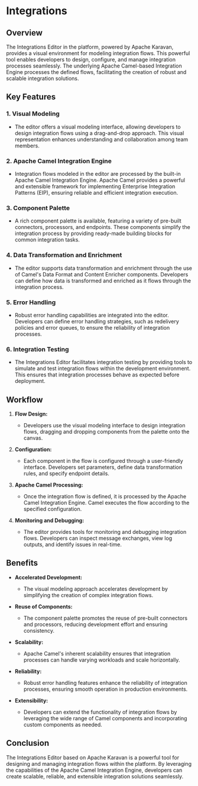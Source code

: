 # Integrations

## Overview

The Integrations Editor in the platform, powered by Apache Karavan, provides a visual environment for modeling integration flows. This powerful tool enables developers to design, configure, and manage integration processes seamlessly. The underlying Apache Camel-based Integration Engine processes the defined flows, facilitating the creation of robust and scalable integration solutions.

## Key Features

### 1. **Visual Modeling**

   - The editor offers a visual modeling interface, allowing developers to design integration flows using a drag-and-drop approach. This visual representation enhances understanding and collaboration among team members.

### 2. **Apache Camel Integration Engine**

   - Integration flows modeled in the editor are processed by the built-in Apache Camel Integration Engine. Apache Camel provides a powerful and extensible framework for implementing Enterprise Integration Patterns (EIP), ensuring reliable and efficient integration execution.

### 3. **Component Palette**

   - A rich component palette is available, featuring a variety of pre-built connectors, processors, and endpoints. These components simplify the integration process by providing ready-made building blocks for common integration tasks.

### 4. **Data Transformation and Enrichment**

   - The editor supports data transformation and enrichment through the use of Camel's Data Format and Content Enricher components. Developers can define how data is transformed and enriched as it flows through the integration process.

### 5. **Error Handling**

   - Robust error handling capabilities are integrated into the editor. Developers can define error handling strategies, such as redelivery policies and error queues, to ensure the reliability of integration processes.

### 6. **Integration Testing**

   - The Integrations Editor facilitates integration testing by providing tools to simulate and test integration flows within the development environment. This ensures that integration processes behave as expected before deployment.

## Workflow

1. **Flow Design:**
   - Developers use the visual modeling interface to design integration flows, dragging and dropping components from the palette onto the canvas.

2. **Configuration:**
   - Each component in the flow is configured through a user-friendly interface. Developers set parameters, define data transformation rules, and specify endpoint details.

3. **Apache Camel Processing:**
   - Once the integration flow is defined, it is processed by the Apache Camel Integration Engine. Camel executes the flow according to the specified configuration.

4. **Monitoring and Debugging:**
   - The editor provides tools for monitoring and debugging integration flows. Developers can inspect message exchanges, view log outputs, and identify issues in real-time.

## Benefits

- **Accelerated Development:**
  - The visual modeling approach accelerates development by simplifying the creation of complex integration flows.

- **Reuse of Components:**
  - The component palette promotes the reuse of pre-built connectors and processors, reducing development effort and ensuring consistency.

- **Scalability:**
  - Apache Camel's inherent scalability ensures that integration processes can handle varying workloads and scale horizontally.

- **Reliability:**
  - Robust error handling features enhance the reliability of integration processes, ensuring smooth operation in production environments.

- **Extensibility:**
  - Developers can extend the functionality of integration flows by leveraging the wide range of Camel components and incorporating custom components as needed.

## Conclusion

The Integrations Editor based on Apache Karavan is a powerful tool for designing and managing integration flows within the platform. By leveraging the capabilities of the Apache Camel Integration Engine, developers can create scalable, reliable, and extensible integration solutions seamlessly.
